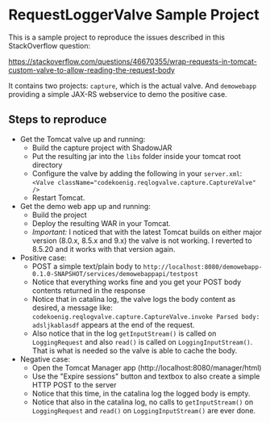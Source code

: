 RequestLoggerValve Sample Project
=================================

This is a sample project to reproduce the issues described in this StackOverflow
question:

https://stackoverflow.com/questions/46670355/wrap-requests-in-tomcat-custom-valve-to-allow-reading-the-request-body

It contains two projects: `capture`, which is the actual valve. And `demowebapp`
providing a simple JAX-RS webservice to demo the positive case.

Steps to reproduce
------------------

* Get the Tomcat valve up and running:
  * Build the capture project with ShadowJAR
  * Put the resulting jar into the `libs` folder inside your tomcat root directory
  * Configure the valve by adding the following in your `server.xml`: 
    `<Valve className="codekoenig.reqlogvalve.capture.CaptureValve" />`
  * Restart Tomcat.
* Get the demo web app up and running:
  * Build the project
  * Deploy the resulting WAR in your Tomcat.
  * _Important:_ I noticed that with the latest Tomcat builds on either major version
    (8.0.x, 8.5.x and 9.x) the valve is not working. I reverted to 8.5.20 and it works
    with that version again.
* Positive case:
  * POST a simple text/plain body to `http://localhost:8080/demowebapp-0.1.0-SNAPSHOT/services/demowebappapi/testpost`
  * Notice that everything works fine and you get your POST body contents returned in the response
  * Notice that in catalina log, the valve logs the body content as desired, a message like: 
    `codekoenig.reqlogvalve.capture.CaptureValve.invoke Parsed body: adsljkablasdf` appears at
    the end of the request.
  * Also notice that in the log `getInputStream()` is called on `LoggingRequest` and also `read()` is called on
    `LoggingInputStream()`. That is what is needed so the valve is able to cache the body.
* Negative case:
  * Open the Tomcat Manager app (http://localhost:8080/manager/html)
  * Use the "Expire sessions" button and textbox to also create a simple HTTP POST to the server
  * Notice that this time, in the catalina log the logged body is empty.
  * Notice that also in the catalina log, no calls to `getInputStream()` on `LoggingRequest` and 
    `read()` on `LoggingInputStream()` are ever done.
